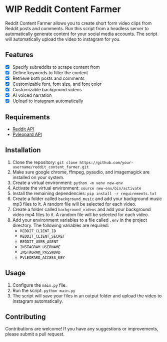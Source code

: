# WIP Reddit Content Farmer

Reddit Content Farmer allows you to create short form video clips from Reddit posts and comments. Run this script from a headless server to automatically generate content for your social media accounts. The script will automatically upload the video to instagram for you.

## Features

-   [x] Specify subreddits to scrape content from
-   [x] Define keywords to filter the content
-   [x] Retrieve both posts and comments
-   [x] Customizable font, font size, and font color
-   [x] Customizable background videos
-   [x] AI voiced narration
-   [x] Upload to instagram automatically

## Requirements

-   [Reddit API](https://www.reddit.com/prefs/apps)
-   [Pvleopard API](https://pvleopard.com/)

## Installation

1. Clone the repository: `git clone https://github.com/your-username/reddit_content_farmer.git`
2. Make sure google chrome, ffmpeg, pyaudio, and imagemagick are installed on your system.
3. Create a virtual environment: `python -m venv new-env`
4. Activate the virtual environment: `source new-env/bin/activate`
5. Install the remaining dependencies: `pip install -r requirements.txt`
6. Create a folder called `background_music` and add your background music mp3 files to it. A random file will be selected for each video.
7. Create a folder called `background_videos` and add your background video mp4 files to it. A random file will be selected for each video.
8. Add your environment variables to a file called `.env` in the project directory. The following variables are required:
    - `REDDIT_CLIENT_ID`
    - `REDDIT_CLIENT_SECRET`
    - `REDDIT_USER_AGENT`
    - `INSTAGRAM_USERNAME`
    - `INSTAGRAM_PASSWORD`
    - `PVLEOPARD_ACCESS_KEY`

## Usage

1. Configure the `main.py` file.
2. Run the script: `python main.py`
3. The script will save your files in an output folder and upload the video to instagram automatically.

## Contributing

Contributions are welcome! If you have any suggestions or improvements, please submit a pull request.
